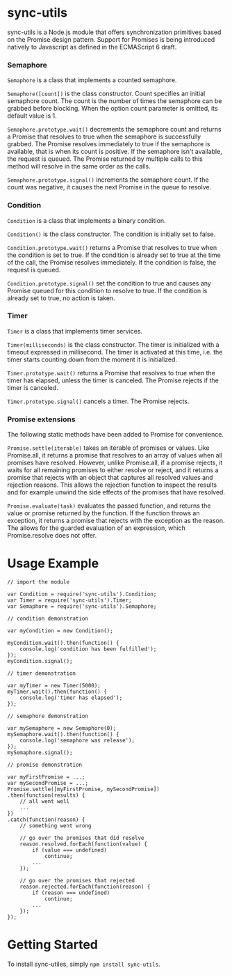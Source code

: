 # sync-utils

sync-utils is a Node.js module that offers synchronization primitives based on the Promise design pattern. Support for Promises is being introduced natively to Javascript as defined in the ECMAScript 6 draft.

### Semaphore

`Semaphore` is a class that implements a counted semaphore.

`Semaphore([count])` is the class constructor. Count specifies an initial semaphore count. The count is the number of times the semaphore can be grabbed before blocking. When the option count parameter is omitted, its default value is 1.

`Semaphore.prototype.wait()` decrements the semaphore count and returns a Promise that resolves to true when the semaphore is successfully grabbed. The Promise resolves immediately to true if the semaphore is available, that is when its count is positive. If the semaphore isn't available, the request is queued. The Promise returned by multiple calls to this method will resolve in the same order as the calls.

`Semaphore.prototype.signal()` increments the semaphore count. If the count was negative, it causes the next Promise in the queue to resolve.


### Condition

`Condition` is a class that implements a binary condition.

`Condition()` is the class constructor. The condition is initially set to false.

`Condition.prototype.wait()` returns a Promise that resolves to true when the condition is set to true. If the condition is already set to true at the time of the call, the Promise resolves immediately. If the condition is false, the request is queued.

`Condition.prototype.signal()` set the condition to true and causes any Promise queued for this condition to resolve to true. If the condition is already set to true, no action is taken.


### Timer

`Timer` is a class that implements timer services.

`Timer(milliseconds)` is the class constructor. The timer is initialized with a timeout expressed in millisecond. The timer is activated at this time, i.e. the timer starts counting down from the moment it is initialized.

`Timer.prototype.wait()` returns a Promise that resolves to true when the timer has elapsed, unless the timer is canceled. The Promise rejects if the timer is canceled.

`Timer.prototype.signal()` cancels a timer. The Promise rejects.

### Promise extensions

The following static methods have been added to Promise for convenience.

`Promise.settle(iterable)` takes an iterable of promises or values. Like Promise.all, it returns a promise that resolves to an array of values when all promises have resolved. However, unlike Promise.all, if a promise rejects, it waits for all remaining promises to either resolve or reject, and it returns a promise that rejects with an object that captures all resolved values and rejection reasons. This allows the rejection function to inspect the results and for example unwind the side effects of the promises that have resolved.

`Promise.evaluate(task)` evaluates the passed function, and returns the value or promise returned by the function. If the function throws an exception, it returns a promise that rejects with the exception as the reason. The allows for the guarded evaluation of an expression, which Promise.resolve does not offer.

# Usage Example

```
// import the module

var Condition = require('sync-utils').Condition;
var Timer = require('sync-utils').Timer;
var Semaphore = require('sync-utils').Semaphore;

// condition demonstration

var myCondition = new Condition();

myCondition.wait().then(function() {
    console.log('condition has been fulfilled');
});
myCondition.signal();

// timer demonstration

var myTimer = new Timer(5000);
myTimer.wait().then(function() {
    console.log('timer has elapsed');
});

// semaphore demonstration

var mySemaphore = new Semaphore(0);
mySemaphore.wait().then(function() {
    console.log('semaphore was release');
});
mySemaphore.signal();

// promise demonstration

var myFirstPromise = ...;
var mySecondPromise = ...;
Promise.settle([myFirstPromise, mySecondPromise])
.then(function(results) {
    // all went well
    ...
})
.catch(function(reason) {
    // something went wrong

    // go over the promises that did resolve
    reason.resolved.forEach(function(value) {
        if (value === undefined)
            continue;
        ...
    });
    
    // go over the promises that rejected
    reason.rejected.forEach(function(reason) {
        if (reason === undefined)
            continue;
        ...
    });
});
```

# Getting Started

To install sync-utiles, simply `npm install sync-utils`.
